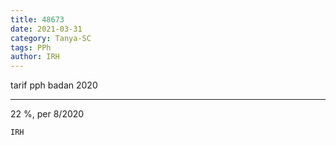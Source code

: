 ```yaml
---
title: 48673
date: 2021-03-31
category: Tanya-SC
tags: PPh
author: IRH
---
```


tarif pph badan 2020

---

22 %, per 8/2020

`IRH`
